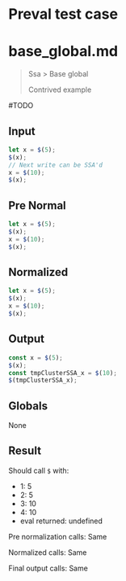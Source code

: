 # Preval test case

# base_global.md

> Ssa > Base global
>
> Contrived example

#TODO

## Input

`````js filename=intro
let x = $(5);
$(x);
// Next write can be SSA'd
x = $(10);
$(x);
`````

## Pre Normal

`````js filename=intro
let x = $(5);
$(x);
x = $(10);
$(x);
`````

## Normalized

`````js filename=intro
let x = $(5);
$(x);
x = $(10);
$(x);
`````

## Output

`````js filename=intro
const x = $(5);
$(x);
const tmpClusterSSA_x = $(10);
$(tmpClusterSSA_x);
`````

## Globals

None

## Result

Should call `$` with:
 - 1: 5
 - 2: 5
 - 3: 10
 - 4: 10
 - eval returned: undefined

Pre normalization calls: Same

Normalized calls: Same

Final output calls: Same
